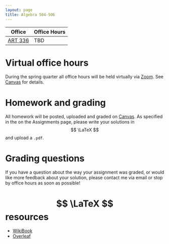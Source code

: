```yaml
---
layout: page
title: Algebra 504-506
---
```


|Office|Office Hours|
|-|-|
| [ART 336](https://www.washington.edu/maps/#!/ART)| TBD  | 

# Virtual office hours

During the spring quarter all office hours will be held virtually via
[Zoom](https://washington.zoom.us/). See
[Canvas](https://canvas.uw.edu/courses/1322637) for details.

# Homework and grading

All homework will be posted, uploaded and graded on
[Canvas](https://canvas.uw.edu/courses/1322637). As specified in the on the
Assignments page, please write your solutions in  $$ \LaTeX $$ and upload a `.pdf`. 

# Grading questions

If you have a question about the way your assignment was graded, or
would like more feedback about your solution, please contact me via
email or stop by office hours as soon as possible!

# $$ \LaTeX $$ resources 

- [WikiBook](https://en.wikibooks.org/wiki/LaTeX)
- [Overleaf](https://www.overleaf.com/learn) 
